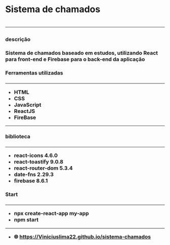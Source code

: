 <h1>Sistema de chamados <h1/>
<hr>

<h3>descrição<h3/>
Sistema de chamados baseado em estudos, utilizando React para front-end e Firebase para o back-end da aplicação
 

<h3>Ferramentas utilizadas<h3/>
<hr>

* HTML
* CSS
* JavaScript
* ReactJS
* FireBase
<hr>
<h3>biblioteca<h3/>
<hr>

* react-icons 4.6.0
* react-toastify 9.0.8
* react-router-dom 5.3.4
* date-fns 2.29.3
* firebase 8.6.1

<h3>Start<h3/>
<hr>

* npx create-react-app my-app
* npm start

<hr>







* 🌐 https://Viniciuslima22.github.io/sistema-chamados


